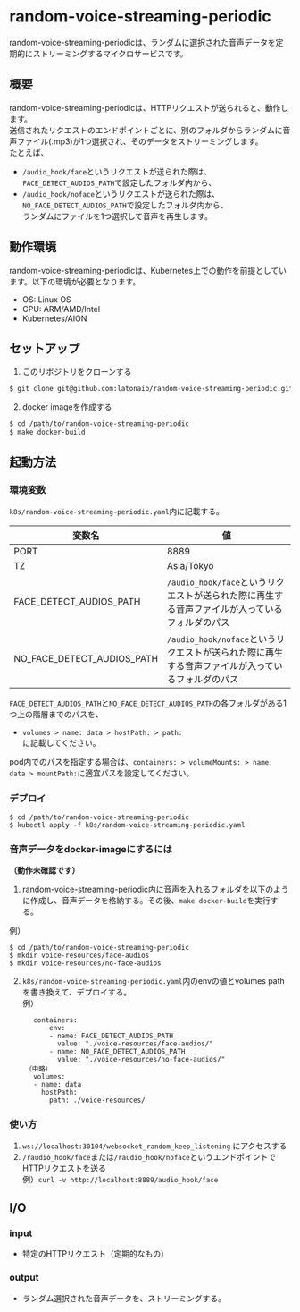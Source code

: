 # random-voice-streaming-periodic  
random-voice-streaming-periodicは、ランダムに選択された音声データを定期的にストリーミングするマイクロサービスです。

## 概要  
random-voice-streaming-periodicは、HTTPリクエストが送られると、動作します。     
送信されたリクエストのエンドポイントごとに、別のフォルダからランダムに音声ファイル(.mp3)が1つ選択され、そのデータをストリーミングします。    
たとえば、  
-  `/audio_hook/face`というリクエストが送られた際は、`FACE_DETECT_AUDIOS_PATH`で設定したフォルダ内から、    
-  `/audio_hook/noface`というリクエストが送られた際は、`NO_FACE_DETECT_AUDIOS_PATH`で設定したフォルダ内から、   
ランダムにファイルを1つ選択して音声を再生します。   

## 動作環境
random-voice-streaming-periodicは、Kubernetes上での動作を前提としています。以下の環境が必要となります。        
* OS: Linux OS   
* CPU: ARM/AMD/Intel   
* Kubernetes/AION   

## セットアップ
1. このリポジトリをクローンする

```sh
$ git clone git@github.com:latonaio/random-voice-streaming-periodic.git
```

2. docker imageを作成する

```sh
$ cd /path/to/random-voice-streaming-periodic
$ make docker-build
```

## 起動方法
### 環境変数
`k8s/random-voice-streaming-periodic.yaml`内に記載する。   

|変数名    |値       |   
| --------|---------|   
|PORT     |8889     |   
|TZ       |Asia/Tokyo|   
|FACE_DETECT_AUDIOS_PATH|`/audio_hook/face`というリクエストが送られた際に再生する音声ファイルが入っているフォルダのパス|    
|NO_FACE_DETECT_AUDIOS_PATH|`/audio_hook/noface`というリクエストが送られた際に再生する音声ファイルが入っているフォルダのパス|   

`FACE_DETECT_AUDIOS_PATH`と`NO_FACE_DETECT_AUDIOS_PATH`の各フォルダがある1つ上の階層までのパスを、   
*  `volumes > name: data > hostPath: > path:`    
に記載してください。 

pod内でのパスを指定する場合は、`containers: > volumeMounts: > name: data > mountPath:`に適宜パスを設定してください。

### デプロイ
```
$ cd /path/to/random-voice-streaming-periodic
$ kubectl apply -f k8s/random-voice-streaming-periodic.yaml
```

### 音声データをdocker-imageにするには
**（動作未確認です）**   
1. random-voice-streaming-periodic内に音声を入れるフォルダを以下のように作成し、音声データを格納する。その後、`make docker-build`を実行する。   
   
例）  
```
$ cd /path/to/random-voice-streaming-periodic
$ mkdir voice-resources/face-audios
$ mkdir voice-resources/no-face-audios
```
2. `k8s/random-voice-streaming-periodic.yaml`内のenvの値とvolumes pathを書き換えて、デプロイする。   
例）
```
      containers:
          env:
          - name: FACE_DETECT_AUDIOS_PATH
            value: "./voice-resources/face-audios/"
          - name: NO_FACE_DETECT_AUDIOS_PATH
            value: "./voice-resources/no-face-audios/"
    （中略）
      volumes:
      - name: data
        hostPath:
          path: ./voice-resources/
```

### 使い方
1. `ws://localhost:30104/websocket_random_keep_listening` にアクセスする
1. `/raudio_hook/face`または`/raudio_hook/noface`というエンドポイントでHTTPリクエストを送る   
    例）`curl -v http://localhost:8889/audio_hook/face`   


<!-- * Sending message specify keyword (like 'hello')
* Getting binary raw audio data until send 'EOS' message
* if keyword does not exist in Mysql, Getting 'Not found' message -->


## I/O
### input
* 特定のHTTPリクエスト（定期的なもの）

### output
* ランダム選択された音声データを、ストリーミングする。
